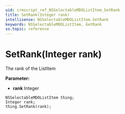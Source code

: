 ```yaml
---
uid: crmscript_ref_NSSelectableMDOListItem_SetRank
title: SetRank(Integer rank)
intellisense: NSSelectableMDOListItem.SetRank
keywords: NSSelectableMDOListItem, GetRank
so.topic: reference
---
```


# SetRank(Integer rank)

The rank of the ListItem

**Parameter:** 
* **rank** Integer

```crmscript
NSSelectableMDOListItem thing;
Integer rank;
thing.SetRank(rank);
```

